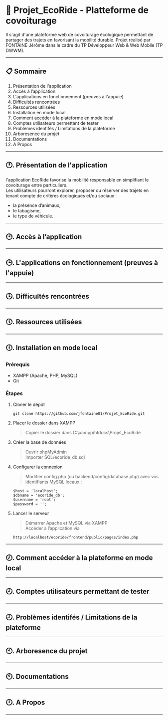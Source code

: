 # 🥬 Projet_EcoRide - Platteforme de covoiturage 
Il s'agit d'une plateforme web de covoiturage écologique permettant de partager des trajets en favorisant la mobilité durable.
Projet réalisé par FONTAINE Jérôme dans le cadre du TP Développeur Web & Web Mobile (TP DWWM).

---

## 📋 Sommaire
1. Présentation de l'application 
2. Accès à l’application  
3. L'applications en fonctionnement (preuves à l'appuie)  
4. Difficultés rencontrées  
5. Ressources utilisées  
6. Installation en mode local  
7. Comment accéder à la plateforme en mode local  
8. Comptes utilisateurs permettant de tester  
9. Problèmes identifés / Limitations de la plateforme  
10. Arboresence du projet  
11. Documentations  
12. A Propos  

---

## 🕐. Présentation de l'application  
l'application EcoRide favorise la mobilité responsable en simplifiant le covoiturage entre particuliers.   
Les utilisateurs pourront explorer, proposer ou réserver des trajets en tenant compte de critères écologiques et/ou sociaux :  
- la présence d’animaux,
- le tabagisme,
- le type de véhicule.

---

## 🕑. Accès à l’application  

---

## 🕒. L'applications en fonctionnement (preuves à l'appuie)  

---

## 🕓. Difficultés rencontrées  

---

## 🕔. Ressources utilisées  

---

## 🕕. Installation en mode local  

### Prérequis  
- XAMPP (Apache, PHP, MySQL)  
- Git  
### Étapes    
1. Cloner le dépôt
    ```  
    git clone https://github.com/jfontaine01/Projet_EcoRide.git
    ```  
2. Placer le dossier dans XAMPP  
    > Copier le dossier dans C:\xampp\htdocs\Projet_EcoRide  
3. Créer la base de données  
    > Ouvrir phpMyAdmin  
    > Importer SQL/ecoride_db.sql  
4. Configurer la connexion  
    >Modifier config.php (ou backend/config/database.php) avec vos identifiants MySQL locaux :  
    ```  
    $host = 'localhost';
    $dbname = 'ecoride_db';
    $username = 'root';
    $password = '';
    ```
5. Lancer le serveur  
    >Démarrer Apache et MySQL via XAMPP  
    >Accéder à l’application via
    ```      
    http://localhost/ecoride/frontend/public/pages/index.php
     ```  

---

## 🕖. Comment accéder à la plateforme en mode local  

---

## 🕗. Comptes utilisateurs permettant de tester  

---

## 🕘. Problèmes identifés / Limitations de la plateforme  

---

## 🕙. Arboresence du projet  

---

## 🕚. Documentations  

---

## 🕛. A Propos  

---
